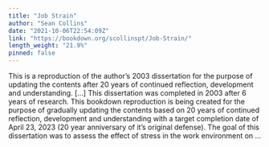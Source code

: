 ```yaml
---
title: "Job Strain"
author: "Sean Collins"
date: "2021-10-06T22:54:09Z"
link: "https://bookdown.org/scollinspt/Job-Strain/"
length_weight: "21.9%"
pinned: false
---
```


This is a reproduction of the author’s 2003 dissertation for the purpose of updating the contents after 20 years of continued reflection, development and understanding. [...] This dissertation was completed in 2003 after 6 years of research. This bookdown reproduction is being created for the purpose of gradually updating the contents based on 20 years of continued reflection, development and understanding with a target completion date of April 23, 2023 (20 year anniversary of it’s original defense). The goal of this dissertation was to assess the effect of stress in the work environment on ...
